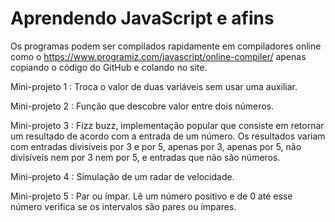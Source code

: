 # Aprendendo JavaScript e afins
Os programas podem ser compilados rapidamente em compiladores online como o https://www.programiz.com/javascript/online-compiler/ apenas copiando o código do GitHub e colando no site.

Mini-projeto 1 : Troca o valor de duas variáveis sem usar uma auxiliar.

Mini-projeto 2 : Função que descobre valor entre dois números.

Mini-projeto 3 : Fizz buzz, implementação popular que consiste em retornar um resultado de acordo com a entrada de um número. Os resultados variam com entradas divisíveis por 3 e por 5, apenas por 3, apenas por 5, não divisíveis nem por 3 nem por 5, e entradas que não são números.

Mini-projeto 4 : Simulação de um radar de velocidade.

Mini-projeto 5 : Par ou ímpar. Lê um número positivo e de 0 até esse número verifica se os intervalos são pares ou ímpares.